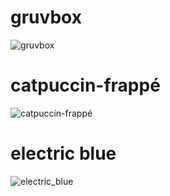# gruvbox
![gruvbox](https://raw.githubusercontent.com/dillacorn/i3-dots/refs/heads/main/preview_pictures/gruvbox.png)
# catpuccin-frappé
![catpuccin-frappé](https://raw.githubusercontent.com/dillacorn/i3-dots/refs/heads/main/preview_pictures/catpuccin-frapp%C3%A9.png)
# electric blue
![electric_blue](https://raw.githubusercontent.com/dillacorn/i3-dots/refs/heads/main/preview_pictures/electric_blue.png)